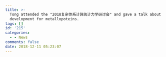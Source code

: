 ```yaml
---
title: >-
  Tong attended the "2018复杂体系计算统计力学研讨会" and gave a talk about the force field
  development for metallopoteins.
tags: []
id: '215'
categories:
  - - News
comments: false
date: 2018-12-11 05:23:07
---
```

